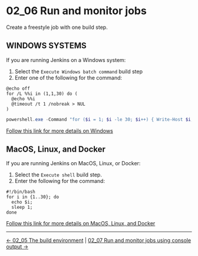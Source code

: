 # 02_06 Run and monitor jobs

Create a freestyle job with one build step.

## WINDOWS SYSTEMS

If you are running Jenkins on a Windows system:

1. Select the `Execute Windows batch command` build step
1. Enter one of the following for the command:

```batch
@echo off
for /L %%i in (1,1,30) do (
  @echo %%i
  @timeout /t 1 /nobreak > NUL
)
```

```powershell
powershell.exe -Command "for ($i = 1; $i -le 30; $i++) { Write-Host $i; Start-Sleep -Seconds 1 }"
```

[Follow this link for more details on Windows](WINDOWS.md)

## MacOS, Linux, and Docker

If you are running Jenkins on MacOS, Linux, or Docker:

1. Select the `Execute shell` build step.
1. Enter the following for the command:

```
#!/bin/bash
for i in {1..30}; do
  echo $i;
  sleep 1;
done
```

[Follow this link for more details on MacOS, Linux, and Docker](MAC_LINUX_DOCKER.md)

<!-- FooterStart -->
---
[← 02_05 The build environment](../02_05_the_build_environment/README.md) | [02_07 Run and monitor jobs using console output →](../02_07_run_monitor_jobs_using_console_output/README.md)
<!-- FooterEnd -->
